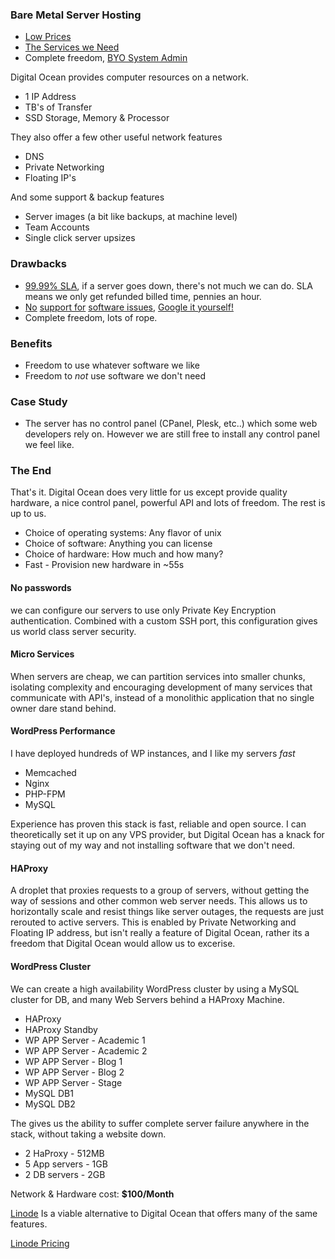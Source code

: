 ### Bare Metal Server Hosting

* [Low Prices](https://www.digitalocean.com/pricing/)
* [The Services we Need](https://www.digitalocean.com/features/technology/)
* Complete freedom, [BYO System Admin](http://hyprtxt.com)

Digital Ocean provides computer resources on a network.

* 1 IP Address
* TB's of Transfer
* SSD Storage, Memory & Processor

They also offer a few other useful network features

* DNS
* Private Networking
* Floating IP's

And some support & backup features

* Server images (a bit like backups, at machine level)
* Team Accounts
* Single click server upsizes

### Drawbacks

* [99.99% SLA](https://www.digitalocean.com/features/reliability/), if a server goes down, there's not much we can do. SLA means we only get refunded billed time, pennies an hour.
* [No](https://www.digitalocean.com/community/tutorials/initial-server-setup-with-ubuntu-14-04) [support for](https://www.digitalocean.com/community/tutorials/how-to-install-linux-nginx-mysql-php-lemp-stack-on-ubuntu-14-04) [software issues](https://www.digitalocean.com/community/tutorials/understanding-the-nginx-configuration-file-structure-and-configuration-contexts), [Google it yourself!](https://www.linode.com/docs/tools-reference/tools/limiting-access-with-sftp-jails-on-debian-and-ubuntu)
* Complete freedom, lots of rope.

### Benefits

* Freedom to use whatever software we like
* Freedom to *not* use software we don't need

### Case Study

* The server has no control panel (CPanel, Plesk, etc..) which some web developers rely on. However we are still free to install any control panel we feel like.


### The End

That's it. Digital Ocean does very little for us except provide quality hardware, a nice control panel, powerful API and lots of freedom. The rest is up to us.

* Choice of operating systems: Any flavor of unix
* Choice of software: Anything you can license
* Choice of hardware: How much and how many?
* Fast - Provision new hardware in ~55s

#### No passwords

we can configure our servers to use only Private Key Encryption authentication. Combined with a custom SSH port, this configuration gives us world class server security.

#### Micro Services

When servers are cheap, we can partition services into smaller chunks, isolating complexity and encouraging development of many services that communicate with API's, instead of a monolithic application that no single owner dare stand behind.

#### WordPress Performance

I have deployed hundreds of WP instances, and I like my servers *fast*

* Memcached
* Nginx
* PHP-FPM
* MySQL

Experience has proven this stack is fast, reliable and open source. I can theoretically set it up on any VPS provider, but Digital Ocean has a knack for staying out of my way and not installing software that we don't need.

#### HAProxy

A droplet that proxies requests to a group of servers, without getting the way of sessions and other common web server needs. This allows us to horizontally scale and resist things like server outages, the requests are just rerouted to active servers. This is enabled by Private Networking and Floating IP address, but isn't really a feature of Digital Ocean, rather its a freedom that Digital Ocean would allow us to excerise.

#### WordPress Cluster

We can create a high availability WordPress cluster by using a MySQL cluster for DB, and many Web Servers behind a HAProxy Machine.

* HAProxy
* HAProxy Standby
* WP APP Server - Academic 1
* WP APP Server - Academic 2
* WP APP Server - Blog 1
* WP APP Server - Blog 2
* WP APP Server - Stage
* MySQL DB1
* MySQL DB2

The gives us the ability to suffer complete server failure anywhere in the stack, without taking a website down.

* 2 HaProxy - 512MB
* 5 App servers - 1GB
* 2 DB servers - 2GB

Network & Hardware cost: **$100/Month**

[Linode](https://www.linode.com/) Is a viable alternative to Digital Ocean that offers many of the same features.

[Linode Pricing](https://www.linode.com/pricing)
